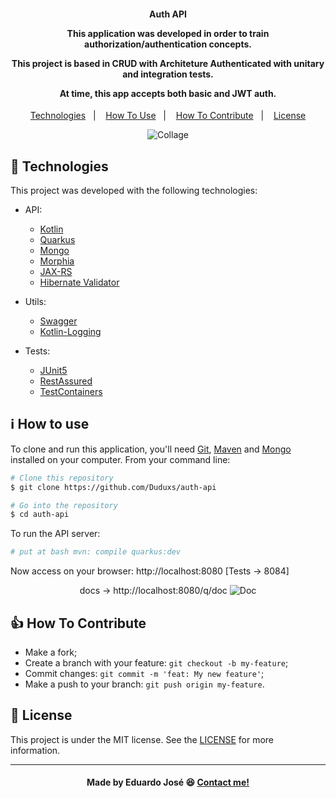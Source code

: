 <h4 align="center">
  <p>Auth API</p>
  
  <p>This application was developed in order to train authorization/authentication concepts.</p>

  <p>This project is based in CRUD with Architeture Authenticated with unitary and integration tests.</p>
  
  <p>At time, this app accepts both basic and JWT auth.</p>
  
</h4>

<p align="center">
  <a href="#rocket-technologies">Technologies</a>&nbsp;&nbsp;&nbsp;|&nbsp;&nbsp;&nbsp;
  <a href="#information_source-how-to-use">How To Use</a>&nbsp;&nbsp;&nbsp;|&nbsp;&nbsp;&nbsp;
  <a href="#thumbsup-how-to-contribute">How To Contribute</a>&nbsp;&nbsp;&nbsp;|&nbsp;&nbsp;&nbsp;
  <a href="#memo-license">License</a>
</p>

<p align="center">
<img alt="Collage" src="https://ik.imagekit.io/27ewoxssse/crud-auth_WAXN6kJoP.png"> 
</p>

## :rocket: Technologies

This project was developed with the following technologies:

- API:

  - [Kotlin](https://kotlinlang.org/)
  - [Quarkus](https://quarkus.io/)
  - [Mongo](https://www.mongodb.com/pt-br)
  - [Morphia](https://github.com/MorphiaOrg/morphia)
  - [JAX-RS](https://en.wikipedia.org/wiki/Jakarta_RESTful_Web_Services)
  - [Hibernate Validator](http://hibernate.org/validator/)
  
- Utils:

  - [Swagger](https://quarkus.io/guides/openapi-swaggerui)
  - [Kotlin-Logging](https://github.com/MicroUtils/kotlin-logging)
  
- Tests:
 
  - [JUnit5](https://junit.org/junit5/docs/current/user-guide/)
  - [RestAssured](https://rest-assured.io/)
  - [TestContainers](https://www.testcontainers.org/)

## :information_source: How to use
To clone and run this application, you'll need [Git](https://git-scm.com), [Maven](https://maven.apache.org/) and [Mongo](https://www.mongodb.com/pt-br) installed on your computer. From your command line:

```bash
# Clone this repository
$ git clone https://github.com/Duduxs/auth-api

# Go into the repository
$ cd auth-api
```

To run the API server:

```bash
# put at bash mvn: compile quarkus:dev
```
Now access on your browser: http://localhost:8080 [Tests -> 8084]

<p align="center">
  docs -> http://localhost:8080/q/doc
<img alt="Doc" src="https://ik.imagekit.io/27ewoxssse/swagger_I4B3s_lF-.png"> 
</p>

## :thumbsup: How To Contribute

-  Make a fork;
-  Create a branch with your feature: `git checkout -b my-feature`;
-  Commit changes: `git commit -m 'feat: My new feature'`;
-  Make a push to your branch: `git push origin my-feature`.

## :memo: License
This project is under the MIT license. See the [LICENSE](https://github.com/Duduxs/auth-api/blob/main/LICENSE) for more information.

---

<h4 align="center">
    Made by Eduardo José 😆 <a href="https://www.linkedin.com/in/eduarddojose/" target="_blank">Contact me!</a>
</h4>
